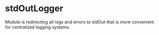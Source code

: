 # stdOutLogger

Module is redirecting all logs and errors to stdOut that is more convenient for centralized logging systems.
